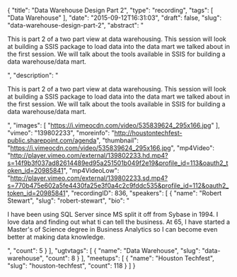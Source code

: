 {
  "title": "Data Warehouse Design Part 2",
  "type": "recording",
  "tags": [
    "Data Warehouse"
  ],
  "date": "2015-09-12T16:31:03",
  "draft": false,
  "slug": "data-warehouse-design-part-2",
  "abstract": "<p>This is part 2 of a two part view at data warehousing. This session will look at building a SSIS package to load data into the data mart we talked about in the first session. We will talk about the tools available in SSIS for building a data warehouse/data mart.</p>",
  "description": "<p>This is part 2 of a two part view at data warehousing. This session will look at building a SSIS package to load data into the data mart we talked about in the first session. We will talk about the tools available in SSIS for building a data warehouse/data mart.</p>",
  "images": [
    "https://i.vimeocdn.com/video/535839624_295x166.jpg"
  ],
  "vimeo": "139802233",
  "moreinfo": "http://houstontechfest-public.sharepoint.com/agenda",
  "thumbnail": "https://i.vimeocdn.com/video/535839624_295x166.jpg",
  "mp4Video": "http://player.vimeo.com/external/139802233.hd.mp4?s=14f9b3f037ad82614489ed95a251501b049f2e19&profile_id=113&oauth2_token_id=20985841",
  "mp4VideoLow": "http://player.vimeo.com/external/139802233.sd.mp4?s=770b475e602a5fe4430fa25e3f0a4c2c9fddc535&profile_id=112&oauth2_token_id=20985841",
  "recordingID": 836,
  "speakers": [
    {
      "name": "Robert Stewart",
      "slug": "robert-stewart",
      "bio": "<p>I have been using SQL Server since MS split it off from Sybase in 1994. I love data and finding out what ti can tell the business. At 65, I have started a Master's of Science degree in Business Analytics so I can become even better at making data knowledge.</p>",
      "count": 5
    }
  ],
  "ugtvtags": [
    {
      "name": "Data Warehouse",
      "slug": "data-warehouse",
      "count": 8
    }
  ],
  "meetups": [
    {
      "name": "Houston Techfest",
      "slug": "houston-techfest",
      "count": 118
    }
  ]
}